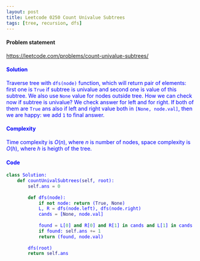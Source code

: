 ```yaml
---
layout: post
title: Leetcode 0250 Count Univalue Subtrees
tags: [tree, recursion, dfs]
---
```


#### Problem statement

<a href="https://leetcode.com/problems/count-univalue-subtrees/"> <font color = blue>https://leetcode.com/problems/count-univalue-subtrees/

#### Solution
Traverse tree with `dfs(node)` function, which will return pair of elements: first one is `True` if subtree is univalue and second one is value of this subtree. We also use `None` value for nodes outside tree. How we can check now if subtree is univalue? We check answer for left and for right. If both of them are `True` ans also if left and right value both in `[None, node.val]`, then we are happy: we add `1` to final answer.

#### Complexity
Time complexity is $O(n)$, where $n$ is number of nodes, space complexity is $O(h)$, where $h$ is heigth of the tree.

#### Code
```python
class Solution:
    def countUnivalSubtrees(self, root):
        self.ans = 0
        
        def dfs(node):
            if not node: return (True, None)
            L, R = dfs(node.left), dfs(node.right)
            cands = [None, node.val]
            
            found = L[0] and R[0] and R[1] in cands and L[1] in cands
            if found: self.ans += 1
            return (found, node.val)
        
        dfs(root)
        return self.ans
```
